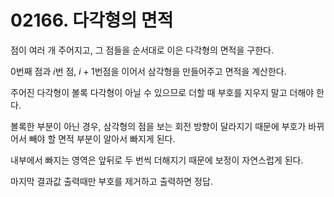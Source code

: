 # 02166. 다각형의 면적

점이 여러 개 주어지고, 그 점들을 순서대로 이은 다각형의 면적을 구한다.

0번째 점과 $i$번 점, $i+1$번점을 이어서 삼각형을 만들어주고 면적을 계산한다.

주어진 다각형이 볼록 다각형이 아닐 수 있으므로 더할 때 부호를 지우지 말고 더해야 한다.

볼록한 부분이 아닌 경우, 삼각형의 점을 보는 회전 방향이 달라지기 때문에 부호가 바뀌어서 빼야 할 면적 부분이 알아서 빠지게 된다.

내부에서 빠지는 영역은 앞뒤로 두 번씩 더해지기 때문에 보정이 자연스럽게 된다.

마지막 결과값 출력때만 부호를 제거하고 출력하면 정답.
